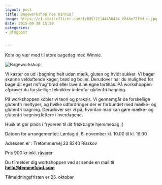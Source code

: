 ```yaml
---
layout: post
title: Bageworkshop hos Winnie!
image: https://c1.staticflickr.com/1/639/21144456424_e84be72f9d_n.jpg
date: 2015-09-28 15:50
categories:
- Blogpost


---
```


Kom og vær med til store bagedag med Winnie.  

 
![Bageworkshop](https://c1.staticflickr.com/1/639/21144456424_e84be72f9d_z.jpg) 


Vi kaster os ud i bagning helt uden mælk, gluten og hvidt sukker. Vi bager skønne velduftende kager, brød og boller. Derudover har du mulighed for bage dit eget ris”rug”brød eller lave dine egne tortillas. På workshoppen afprøver du forskellige teknikker indenfor glutenfri bagning.

På workshoppen kobler vi teori og praksis. Vi gennemgår de forskellige glutenfri meltyper, og hvilke udfordringer der er forbundet med mælke- og glutenfri bagning. Derudover ser vi på, hvordan man kan gøre mælke- og glutenfri bagning lettere i hverdagene. 



Husk at gør plads i fryseren til dit friskbagte hjemmebag ;)



Datoen for arrangementet:
Lørdag d. 8. november kl. 10.00 til kl. 16.00





Adressen er :
Tretommervej 33
8240 Risskov






Pris 900 kr inkl. råvarer 






Du tilmelder dig workshoppen ved at sende en mail til **hello@femmefood.com**

Tilmeldningsfristen er 25. oktober 
 















